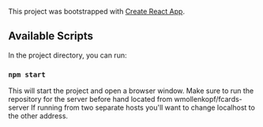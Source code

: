 This project was bootstrapped with [Create React App](https://github.com/facebook/create-react-app).

## Available Scripts

In the project directory, you can run:

### `npm start`

This will start the project and open a browser window.
Make sure to run the repository for the server before hand located from wmollenkopf/fcards-server
If running from two separate hosts you'll want to change localhost to the other address.